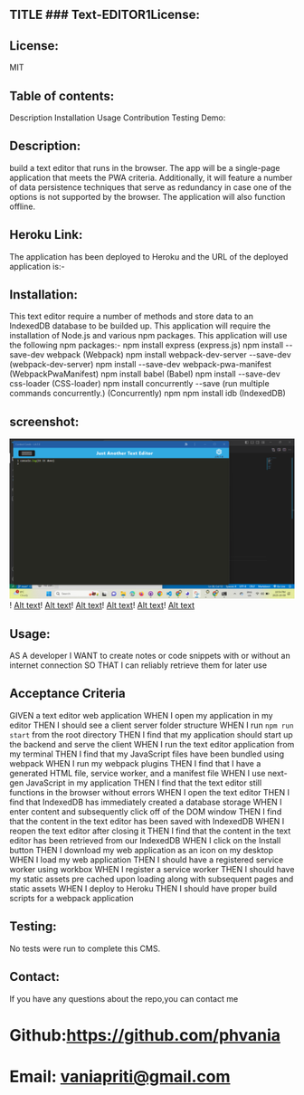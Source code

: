 ##  TITLE ###     Text-EDITOR1License:

## License: 
MIT

## Table of contents:
Description
Installation
Usage
Contribution
Testing
Demo:

## Description:
 build a text editor that runs in the browser. The app will be a single-page application that meets the PWA criteria. Additionally, it will feature a number of data persistence techniques that serve as redundancy in case one of the options is not supported by the browser. The application will also function offline.
 

## Heroku Link:
 The application has been deployed to Heroku and the URL of the deployed application is:-

 
## Installation:
This text editor require a number of methods and store data to an IndexedDB database to be builded up.
This application will require the installation of Node.js and various npm packages.
This application will use the following npm packages:-
npm install express (express.js)
npm install --save-dev webpack (Webpack)
npm install webpack-dev-server --save-dev (webpack-dev-server)
npm install --save-dev webpack-pwa-manifest (WebpackPwaManifest)
npm install babel (Babel) npm install --save-dev css-loader (CSS-loader)
npm install concurrently --save (run multiple commands concurrently.) (Concurrently)
npm npm install idb (IndexedDB)

## screenshot:
![Alt text](image.png)!
[Alt text](image-1.png)!
[Alt text](image-2.png)!
[Alt text](image-3.png)!
[Alt text](image-4.png)!
[Alt text](image-5.png)!
[Alt text](image-6.png)


## Usage:

AS A developer
I WANT to create notes or code snippets with or without an internet connection
SO THAT I can reliably retrieve them for later use
## Acceptance Criteria

GIVEN a text editor web application
WHEN I open my application in my editor
THEN I should see a client server folder structure
WHEN I run `npm run start` from the root directory
THEN I find that my application should start up the backend and serve the client
WHEN I run the text editor application from my terminal
THEN I find that my JavaScript files have been bundled using webpack
WHEN I run my webpack plugins
THEN I find that I have a generated HTML file, service worker, and a manifest file
WHEN I use next-gen JavaScript in my application
THEN I find that the text editor still functions in the browser without errors
WHEN I open the text editor
THEN I find that IndexedDB has immediately created a database storage
WHEN I enter content and subsequently click off of the DOM window
THEN I find that the content in the text editor has been saved with IndexedDB
WHEN I reopen the text editor after closing it
THEN I find that the content in the text editor has been retrieved from our IndexedDB
WHEN I click on the Install button
THEN I download my web application as an icon on my desktop
WHEN I load my web application
THEN I should have a registered service worker using workbox
WHEN I register a service worker
THEN I should have my static assets pre cached upon loading along with subsequent pages and static assets
WHEN I deploy to Heroku
THEN I should have proper build scripts for a webpack application

## Testing:
No tests were run to complete this CMS.

## Contact:
If you have any questions about the repo,you can contact me
# Github:https://github.com/phvania
# Email: vaniapriti@gmail.com 



